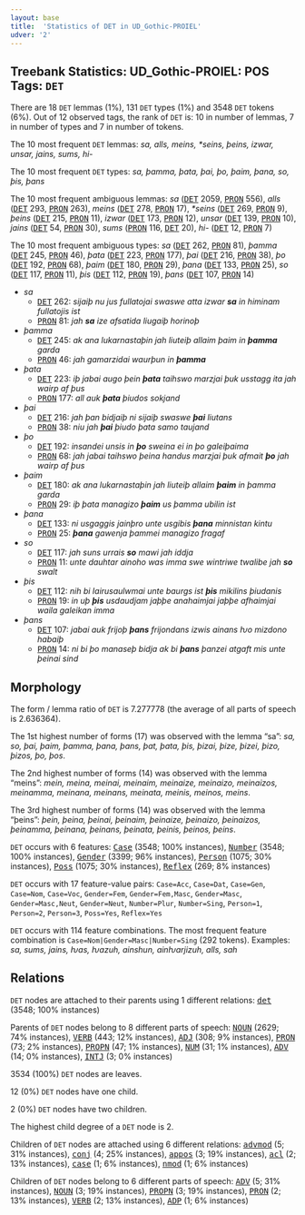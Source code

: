 ```yaml
---
layout: base
title:  'Statistics of DET in UD_Gothic-PROIEL'
udver: '2'
---
```


## Treebank Statistics: UD_Gothic-PROIEL: POS Tags: `DET`

There are 18 `DET` lemmas (1%), 131 `DET` types (1%) and 3548 `DET` tokens (6%).
Out of 12 observed tags, the rank of `DET` is: 10 in number of lemmas, 7 in number of types and 7 in number of tokens.

The 10 most frequent `DET` lemmas: <em>sa, alls, meins, *seins, þeins, izwar, unsar, jains, sums, hi-</em>

The 10 most frequent `DET` types:  <em>sa, þamma, þata, þai, þo, þaim, þana, so, þis, þans</em>

The 10 most frequent ambiguous lemmas: <em>sa</em> (<tt><a href="got_proiel-pos-DET.html">DET</a></tt> 2059, <tt><a href="got_proiel-pos-PRON.html">PRON</a></tt> 556), <em>alls</em> (<tt><a href="got_proiel-pos-DET.html">DET</a></tt> 293, <tt><a href="got_proiel-pos-PRON.html">PRON</a></tt> 263), <em>meins</em> (<tt><a href="got_proiel-pos-DET.html">DET</a></tt> 278, <tt><a href="got_proiel-pos-PRON.html">PRON</a></tt> 17), <em>*seins</em> (<tt><a href="got_proiel-pos-DET.html">DET</a></tt> 269, <tt><a href="got_proiel-pos-PRON.html">PRON</a></tt> 9), <em>þeins</em> (<tt><a href="got_proiel-pos-DET.html">DET</a></tt> 215, <tt><a href="got_proiel-pos-PRON.html">PRON</a></tt> 11), <em>izwar</em> (<tt><a href="got_proiel-pos-DET.html">DET</a></tt> 173, <tt><a href="got_proiel-pos-PRON.html">PRON</a></tt> 12), <em>unsar</em> (<tt><a href="got_proiel-pos-DET.html">DET</a></tt> 139, <tt><a href="got_proiel-pos-PRON.html">PRON</a></tt> 10), <em>jains</em> (<tt><a href="got_proiel-pos-DET.html">DET</a></tt> 54, <tt><a href="got_proiel-pos-PRON.html">PRON</a></tt> 30), <em>sums</em> (<tt><a href="got_proiel-pos-PRON.html">PRON</a></tt> 116, <tt><a href="got_proiel-pos-DET.html">DET</a></tt> 20), <em>hi-</em> (<tt><a href="got_proiel-pos-DET.html">DET</a></tt> 12, <tt><a href="got_proiel-pos-PRON.html">PRON</a></tt> 7)

The 10 most frequent ambiguous types:  <em>sa</em> (<tt><a href="got_proiel-pos-DET.html">DET</a></tt> 262, <tt><a href="got_proiel-pos-PRON.html">PRON</a></tt> 81), <em>þamma</em> (<tt><a href="got_proiel-pos-DET.html">DET</a></tt> 245, <tt><a href="got_proiel-pos-PRON.html">PRON</a></tt> 46), <em>þata</em> (<tt><a href="got_proiel-pos-DET.html">DET</a></tt> 223, <tt><a href="got_proiel-pos-PRON.html">PRON</a></tt> 177), <em>þai</em> (<tt><a href="got_proiel-pos-DET.html">DET</a></tt> 216, <tt><a href="got_proiel-pos-PRON.html">PRON</a></tt> 38), <em>þo</em> (<tt><a href="got_proiel-pos-DET.html">DET</a></tt> 192, <tt><a href="got_proiel-pos-PRON.html">PRON</a></tt> 68), <em>þaim</em> (<tt><a href="got_proiel-pos-DET.html">DET</a></tt> 180, <tt><a href="got_proiel-pos-PRON.html">PRON</a></tt> 29), <em>þana</em> (<tt><a href="got_proiel-pos-DET.html">DET</a></tt> 133, <tt><a href="got_proiel-pos-PRON.html">PRON</a></tt> 25), <em>so</em> (<tt><a href="got_proiel-pos-DET.html">DET</a></tt> 117, <tt><a href="got_proiel-pos-PRON.html">PRON</a></tt> 11), <em>þis</em> (<tt><a href="got_proiel-pos-DET.html">DET</a></tt> 112, <tt><a href="got_proiel-pos-PRON.html">PRON</a></tt> 19), <em>þans</em> (<tt><a href="got_proiel-pos-DET.html">DET</a></tt> 107, <tt><a href="got_proiel-pos-PRON.html">PRON</a></tt> 14)


* <em>sa</em>
  * <tt><a href="got_proiel-pos-DET.html">DET</a></tt> 262: <em>sijaiþ nu jus fullatojai swaswe atta izwar <b>sa</b> in himinam fullatojis ist</em>
  * <tt><a href="got_proiel-pos-PRON.html">PRON</a></tt> 81: <em>jah <b>sa</b> ize afsatida liugaiþ horinoþ</em>
* <em>þamma</em>
  * <tt><a href="got_proiel-pos-DET.html">DET</a></tt> 245: <em>ak ana lukarnastaþin jah liuteiþ allaim þaim in <b>þamma</b> garda</em>
  * <tt><a href="got_proiel-pos-PRON.html">PRON</a></tt> 46: <em>jah gamarzidai waurþun in <b>þamma</b></em>
* <em>þata</em>
  * <tt><a href="got_proiel-pos-DET.html">DET</a></tt> 223: <em>iþ jabai augo þein <b>þata</b> taihswo marzjai þuk usstagg ita jah wairp af þus</em>
  * <tt><a href="got_proiel-pos-PRON.html">PRON</a></tt> 177: <em>all auk <b>þata</b> þiudos sokjand</em>
* <em>þai</em>
  * <tt><a href="got_proiel-pos-DET.html">DET</a></tt> 216: <em>jah þan bidjaiþ ni sijaiþ swaswe <b>þai</b> liutans</em>
  * <tt><a href="got_proiel-pos-PRON.html">PRON</a></tt> 38: <em>niu jah <b>þai</b> þiudo þata samo taujand</em>
* <em>þo</em>
  * <tt><a href="got_proiel-pos-DET.html">DET</a></tt> 192: <em>insandei unsis in <b>þo</b> sweina ei in þo galeiþaima</em>
  * <tt><a href="got_proiel-pos-PRON.html">PRON</a></tt> 68: <em>jah jabai taihswo þeina handus marzjai þuk afmait <b>þo</b> jah wairp af þus</em>
* <em>þaim</em>
  * <tt><a href="got_proiel-pos-DET.html">DET</a></tt> 180: <em>ak ana lukarnastaþin jah liuteiþ allaim <b>þaim</b> in þamma garda</em>
  * <tt><a href="got_proiel-pos-PRON.html">PRON</a></tt> 29: <em>iþ þata managizo <b>þaim</b> us þamma ubilin ist</em>
* <em>þana</em>
  * <tt><a href="got_proiel-pos-DET.html">DET</a></tt> 133: <em>ni usgaggis jainþro unte usgibis <b>þana</b> minnistan kintu</em>
  * <tt><a href="got_proiel-pos-PRON.html">PRON</a></tt> 25: <em><b>þana</b> gawenja þammei managizo fragaf</em>
* <em>so</em>
  * <tt><a href="got_proiel-pos-DET.html">DET</a></tt> 117: <em>jah suns urrais <b>so</b> mawi jah iddja</em>
  * <tt><a href="got_proiel-pos-PRON.html">PRON</a></tt> 11: <em>unte dauhtar ainoho was imma swe wintriwe twalibe jah <b>so</b> swalt</em>
* <em>þis</em>
  * <tt><a href="got_proiel-pos-DET.html">DET</a></tt> 112: <em>nih bi Iairusaulwmai unte baurgs ist <b>þis</b> mikilins þiudanis</em>
  * <tt><a href="got_proiel-pos-PRON.html">PRON</a></tt> 19: <em>in uþ <b>þis</b> usdaudjam jaþþe anahaimjai jaþþe afhaimjai waila galeikan imma</em>
* <em>þans</em>
  * <tt><a href="got_proiel-pos-DET.html">DET</a></tt> 107: <em>jabai auk frijoþ <b>þans</b> frijondans izwis ainans ƕo mizdono habaiþ</em>
  * <tt><a href="got_proiel-pos-PRON.html">PRON</a></tt> 14: <em>ni bi þo manaseþ bidja ak bi <b>þans</b> þanzei atgaft mis unte þeinai sind</em>

## Morphology

The form / lemma ratio of `DET` is 7.277778 (the average of all parts of speech is 2.636364).

The 1st highest number of forms (17) was observed with the lemma “sa”: <em>sa, so, þai, þaim, þamma, þana, þans, þat, þata, þis, þizai, þize, þizei, þizo, þizos, þo, þos</em>.

The 2nd highest number of forms (14) was observed with the lemma “meins”: <em>mein, meina, meinai, meinaim, meinaize, meinaizo, meinaizos, meinamma, meinana, meinans, meinata, meinis, meinos, meins</em>.

The 3rd highest number of forms (14) was observed with the lemma “þeins”: <em>þein, þeina, þeinai, þeinaim, þeinaize, þeinaizo, þeinaizos, þeinamma, þeinana, þeinans, þeinata, þeinis, þeinos, þeins</em>.

`DET` occurs with 6 features: <tt><a href="got_proiel-feat-Case.html">Case</a></tt> (3548; 100% instances), <tt><a href="got_proiel-feat-Number.html">Number</a></tt> (3548; 100% instances), <tt><a href="got_proiel-feat-Gender.html">Gender</a></tt> (3399; 96% instances), <tt><a href="got_proiel-feat-Person.html">Person</a></tt> (1075; 30% instances), <tt><a href="got_proiel-feat-Poss.html">Poss</a></tt> (1075; 30% instances), <tt><a href="got_proiel-feat-Reflex.html">Reflex</a></tt> (269; 8% instances)

`DET` occurs with 17 feature-value pairs: `Case=Acc`, `Case=Dat`, `Case=Gen`, `Case=Nom`, `Case=Voc`, `Gender=Fem`, `Gender=Fem,Masc`, `Gender=Masc`, `Gender=Masc,Neut`, `Gender=Neut`, `Number=Plur`, `Number=Sing`, `Person=1`, `Person=2`, `Person=3`, `Poss=Yes`, `Reflex=Yes`

`DET` occurs with 114 feature combinations.
The most frequent feature combination is `Case=Nom|Gender=Masc|Number=Sing` (292 tokens).
Examples: <em>sa, sums, jains, ƕas, ƕazuh, ainshun, ainƕarjizuh, alls, sah</em>


## Relations

`DET` nodes are attached to their parents using 1 different relations: <tt><a href="got_proiel-dep-det.html">det</a></tt> (3548; 100% instances)

Parents of `DET` nodes belong to 8 different parts of speech: <tt><a href="got_proiel-pos-NOUN.html">NOUN</a></tt> (2629; 74% instances), <tt><a href="got_proiel-pos-VERB.html">VERB</a></tt> (443; 12% instances), <tt><a href="got_proiel-pos-ADJ.html">ADJ</a></tt> (308; 9% instances), <tt><a href="got_proiel-pos-PRON.html">PRON</a></tt> (73; 2% instances), <tt><a href="got_proiel-pos-PROPN.html">PROPN</a></tt> (47; 1% instances), <tt><a href="got_proiel-pos-NUM.html">NUM</a></tt> (31; 1% instances), <tt><a href="got_proiel-pos-ADV.html">ADV</a></tt> (14; 0% instances), <tt><a href="got_proiel-pos-INTJ.html">INTJ</a></tt> (3; 0% instances)

3534 (100%) `DET` nodes are leaves.

12 (0%) `DET` nodes have one child.

2 (0%) `DET` nodes have two children.

The highest child degree of a `DET` node is 2.

Children of `DET` nodes are attached using 6 different relations: <tt><a href="got_proiel-dep-advmod.html">advmod</a></tt> (5; 31% instances), <tt><a href="got_proiel-dep-conj.html">conj</a></tt> (4; 25% instances), <tt><a href="got_proiel-dep-appos.html">appos</a></tt> (3; 19% instances), <tt><a href="got_proiel-dep-acl.html">acl</a></tt> (2; 13% instances), <tt><a href="got_proiel-dep-case.html">case</a></tt> (1; 6% instances), <tt><a href="got_proiel-dep-nmod.html">nmod</a></tt> (1; 6% instances)

Children of `DET` nodes belong to 6 different parts of speech: <tt><a href="got_proiel-pos-ADV.html">ADV</a></tt> (5; 31% instances), <tt><a href="got_proiel-pos-NOUN.html">NOUN</a></tt> (3; 19% instances), <tt><a href="got_proiel-pos-PROPN.html">PROPN</a></tt> (3; 19% instances), <tt><a href="got_proiel-pos-PRON.html">PRON</a></tt> (2; 13% instances), <tt><a href="got_proiel-pos-VERB.html">VERB</a></tt> (2; 13% instances), <tt><a href="got_proiel-pos-ADP.html">ADP</a></tt> (1; 6% instances)

